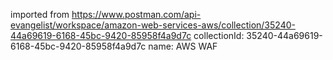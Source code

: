 imported from https://www.postman.com/api-evangelist/workspace/amazon-web-services-aws/collection/35240-44a69619-6168-45bc-9420-85958f4a9d7c
collectionId: 35240-44a69619-6168-45bc-9420-85958f4a9d7c
name: AWS WAF